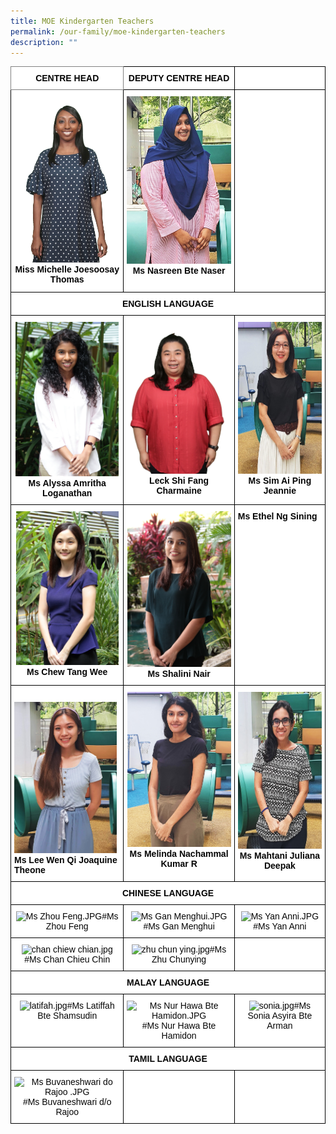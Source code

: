 ```yaml
---
title: MOE Kindergarten Teachers
permalink: /our-family/moe-kindergarten-teachers
description: ""
---
```

<style type="text/css">
.tg  {border-collapse:collapse;border-spacing:0;}
.tg td{border-color:black;border-style:solid;border-width:1px;font-family:Arial, sans-serif;font-size:14px;
  overflow:hidden;padding:10px 5px;word-break:normal;}
.tg th{border-color:black;border-style:solid;border-width:1px;font-family:Arial, sans-serif;font-size:14px;
  font-weight:normal;overflow:hidden;padding:10px 5px;word-break:normal;}
.tg .tg-fma3{background-color:#FFF;color:#050505;text-align:center;vertical-align:middle}
.tg .tg-520z{background-color:#FFF;border-color:inherit;color:#050505;font-weight:bold;text-align:center;vertical-align:top}
.tg .tg-qn16{background-color:#FFF;color:#050505;font-weight:bold;text-align:center;vertical-align:top}
.tg .tg-v9jf{background-color:#FFF;color:#050505;text-align:center;vertical-align:top}
.tg .tg-xjv0{background-color:#FFF;color:#050505;font-weight:bold;text-align:left;vertical-align:top}
</style>
<table class="tg">
<thead>
  <tr>
    <th class="tg-520z">CENTRE HEAD</th>
    <th class="tg-qn16"><span style="font-weight:700;color:#050505">DEPUTY CENTRE HEAD</span></th>
    <th class="tg-qn16"></th>
  </tr>
</thead>
<tbody>
  <tr>
    <td class="tg-v9jf"><img src="/images/Ms%20Michelle%20Joesoosay%20Thomas.jpg" alt="Ms Michelle Joesoosay Thomas.JPG" width="178" height="266"><span style="background-color:initial"><strong>Miss Michelle Joesoosay </span>Thomas<strong><br></td>
    <td class="tg-v9jf"><img src="/images/nasreen.jpg" alt="nasreen.jpg" width="181" height="268"><strong>Ms Nasreen Bte Naser</strong><br><br></td>
    <td class="tg-fma3"></td>
  </tr>
  <tr>
    <td class="tg-qn16" colspan="3"><span style="font-weight:700;color:#050505">ENGLISH LANGUAGE</span></td>
  </tr>
  <tr>
    <td class="tg-v9jf"><img src="/images/Ms%20Alyssa%20Amritha%20Loganathan.jpg" alt="Ms Alyssa Amritha Loganathan.JPG" width="165" height="247"><span style="background-color:transparent"><strong>Ms Alyssa Amritha Loganathan</span></strong><br></td>
    <td class="tg-v9jf"><img src="/images/Miss%20Leck%20Shi%20Fang%20Charmaine.jpg" alt="Miss Leck Shi Fang Charmaine.JPG" width="163" height="243"><strong>Leck Shi Fang Charmaine</strong> <br></td>
    <td class="tg-v9jf"><img src="/images/jeannie%20sim.jpg" alt="jeannie sim.jpg" width="163" height="243"><strong>Ms Sim Ai Ping Jeannie</strong><br></td>
  </tr>
  <tr>
    <td class="tg-v9jf"><img src="/images/Ms%20Chew%20Tang%20Wee.jpg" alt="Ms Chew Tang Wee.JPG" width="164" height="246"><strong>Ms Chew Tang Wee</strong><br></td>
    <td class="tg-v9jf"><img src="/images/Ms%20Shalini%20Nair%20do%20Prabhakaran.jpg" alt="Ms Shalini Nair do Prabhakaran.JPG" width="166" height="249"><strong>Ms Shalini Nair</strong></td>
    <td class="tg-xjv0"><span style="background-color:initial"><strong>Ms Ethel Ng Sining</strong></span><br></td>
  </tr>
  <tr>
    <td class="tg-xjv0"><br><img src="/images/joaquinne.jpg" alt="joaquinne.jpg" width="164" height="242"><br><strong>Ms Lee Wen Qi Joaquine Theone</strong></td>
    <td class="tg-v9jf"><img src="/images/melinda.jpg" alt="melinda.jpg" width="166" height="248"><strong>Ms Melinda Nachammal Kumar R</strong></td>
    <td class="tg-v9jf"><img src="/images/juliana.jpg" alt="juliana.jpg" width="168" height="251"><strong>Ms Mahtani Juliana Deepak </strong></td>
  </tr>
  <tr>
    <td class="tg-qn16" colspan="3"><span style="font-weight:700;color:#050505">CHINESE LANGUAGE</span></td>
  </tr>
  <tr>
    <td class="tg-v9jf"><img src="https://punggolviewpri.moe.edu.sg/qql/slot/u315/Our%20Family/MK/Ms%20Zhou%20Feng.JPG" alt="Ms Zhou Feng.JPG" width="164" height="246">#Ms Zhou Feng<br></td>
    <td class="tg-v9jf"><img src="https://punggolviewpri.moe.edu.sg/qql/slot/u315/Our%20Family/MK/Ms%20Gan%20Menghui.JPG" alt="Ms Gan Menghui.JPG" width="165" height="247">#Ms Gan Menghui<br></td>
    <td class="tg-v9jf"><img src="https://punggolviewpri.moe.edu.sg/qql/slot/u315/Our%20Family/MK/Ms%20Yan%20Anni.JPG" alt="Ms Yan Anni.JPG" width="163" height="244">#Ms Yan Anni<br></td>
  </tr>
  <tr>
    <td class="tg-v9jf"><img src="https://punggolviewpri.moe.edu.sg/qql/slot/u315/Our%20Family/MK/2021/chan%20chiew%20chian.jpg" alt="chan chiew chian.jpg" width="168" height="251">#Ms Chan Chieu Chin</td>
    <td class="tg-v9jf"><img src="https://punggolviewpri.moe.edu.sg/qql/slot/u315/Our%20Family/MK/2021/zhu%20chun%20ying.jpg" alt="zhu chun ying.jpg" width="165" height="247">#Ms Zhu Chunying</td>
    <td class="tg-fma3"></td>
  </tr>
  <tr>
    <td class="tg-qn16" colspan="3"><span style="font-weight:700;color:#050505"> MALAY LANGUAGE</span></td>
  </tr>
  <tr>
    <td class="tg-v9jf"><img src="https://punggolviewpri.moe.edu.sg/qql/slot/u315/Our%20Family/MK/2021/latifah.jpg" alt="latifah.jpg" width="168" height="251">#Ms Latiffah Bte Shamsudin<br></td>
    <td class="tg-v9jf"><img src="https://punggolviewpri.moe.edu.sg/qql/slot/u315/Our%20Family/MK/Ms%20Nur%20Hawa%20Bte%20Hamidon.JPG" alt="Ms Nur Hawa Bte Hamidon.JPG" width="171" height="253">#Ms Nur Hawa Bte Hamidon<br></td>
    <td class="tg-v9jf"><img src="https://punggolviewpri.moe.edu.sg/qql/slot/u315/Our%20Family/MK/2021/sonia.jpg" alt="sonia.jpg" width="170" height="254">#Ms Sonia Asyira Bte Arman</td>
  </tr>
  <tr>
    <td class="tg-qn16" colspan="3"><span style="font-weight:700;color:#050505">TAMIL LANGUAGE</span></td>
  </tr>
  <tr>
    <td class="tg-v9jf"><img src="https://punggolviewpri.moe.edu.sg/qql/slot/u315/Our%20Family/MK/2021/Ms%20Buvaneshwari%20do%20Rajoo%20.JPG" alt="Ms Buvaneshwari do Rajoo .JPG" width="196" height="293">#Ms Buvaneshwari d/o Rajoo</td>
    <td class="tg-fma3"> </td>
    <td class="tg-fma3"> </td>
  </tr>
</tbody>
</table>